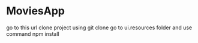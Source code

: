 # MoviesApp

go to this url 
clone project using git clone
go to ui.resources folder and use command npm install